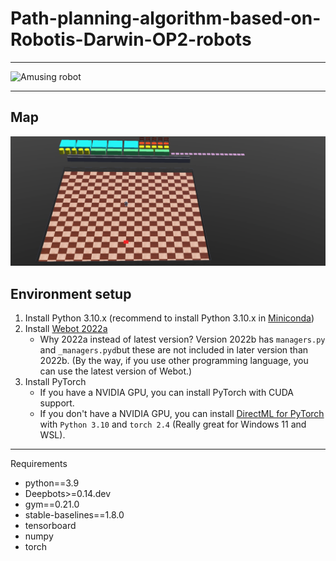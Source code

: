 # Path-planning-algorithm-based-on-Robotis-Darwin-OP2-robots


---

![Amusing robot](https://github.com/Akira-zyh/Path-planning-algorithm-based-on-Robotis-Darwin-OP2-robots/blob/main/amuse.gif)

---

## Map

![map initialized](https://github.com/Akira-zyh/Path-planning-algorithm-based-on-Robotis-Darwin-OP2-robots/blob/main/map.png)

## Environment setup
1. Install Python 3.10.x (recommend to install Python 3.10.x in [Miniconda](https://www.anaconda.com/docs/getting-started/miniconda/main))
2. Install [Webot 2022a](https://github.com/cyberbotics/webots/releases/tag/R2022a) 
    - Why 2022a instead of latest version? Version 2022b has `managers.py` and `_managers.pyd`but these are not included in later version than 2022b. (By the way, if you use other programming language, you can use the latest version of Webot.)
3. Install PyTorch
    - If you have a NVIDIA GPU, you can install PyTorch with CUDA support.
    - If you don't have a NVIDIA GPU, you can install [DirectML for PyTorch](https://learn.microsoft.com/zh-cn/windows/ai/directml/pytorch-windows) with `Python 3.10` and `torch 2.4` (Really great for Windows 11 and WSL).

---

Requirements

- python==3.9
- Deepbots>=0.14.dev
- gym==0.21.0
- stable-baselines==1.8.0
- tensorboard
- numpy
- torch
